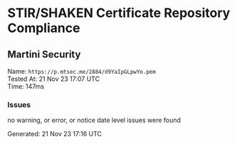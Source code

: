 # STIR/SHAKEN Certificate Repository Compliance

## Martini Security

Name: `https://p.mtsec.me/2884/d9YaIpGLpwYo.pem`\
Tested At: 21 Nov 23 17:07 UTC\
Time: 147ms

### Issues

no warning, or error, or notice date level issues were found

Generated: 21 Nov 23 17:16 UTC